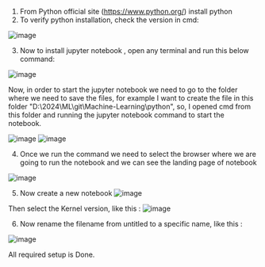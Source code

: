 1. From Python official site (https://www.python.org/) install python
2. To verify python installation, check the version in cmd:

![image](https://github.com/devops-pritam/Machine-Learning/assets/132892500/b3fed039-581e-4bc7-9b31-7f72f0cb444f)


3. Now to install jupyter notebook , open any terminal and run this below command:

   
![image](https://github.com/devops-pritam/Machine-Learning/assets/132892500/9314c882-0eaa-484f-a22e-65b9efecfe9c)


Now, in order to start the jupyter notebook we need to go to the folder where we need to save the files, for example I want to create the file in this folder "D:\2024\ML\git\Machine-Learning\python", so, I opened cmd from this folder and running the jupyter notebook command to start the notebook.

![image](https://github.com/devops-pritam/Machine-Learning/assets/132892500/b09729dc-f8fa-4436-bfc6-4ef6fbd436a4)
![image](https://github.com/devops-pritam/Machine-Learning/assets/132892500/d52b866c-6656-40a1-896d-071d4638db93)



4. Once we run the command we need to select the browser where we are going to run the notebook and we can see the landing page of notebook

![image](https://github.com/devops-pritam/Machine-Learning/assets/132892500/edadbfbf-3b1f-4bbf-b42a-01205c99191c)


5. Now create a new notebook
![image](https://github.com/devops-pritam/Machine-Learning/assets/132892500/6dcf34c8-c095-408c-a99a-2d40c03a12e7)


Then select the Kernel version, like this :
![image](https://github.com/devops-pritam/Machine-Learning/assets/132892500/f447dc11-1d0a-40f6-b0bb-7f5826515699)


6. Now rename the filename from untitled to a specific name, like this :

![image](https://github.com/devops-pritam/Machine-Learning/assets/132892500/72635a6d-0a3d-44ad-a734-79b4393d157b)


All required setup is Done.


